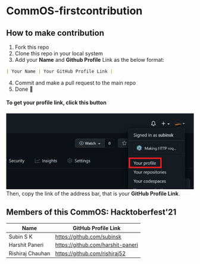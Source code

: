 # CommOS-firstcontribution

## How to make contribution
1. Fork this repo
2. Clone this repo in your local system
3. Add your **Name** and **Github Profile** Link as the below format:
```md
| Your Name | Your GitHub Profile Link |
```

4. Commit and make a pull request to the main repo
5. Done 🎉

#### To get your profile link, click this button
![Profile Button](./data/profile.png)
Then, copy the link of the address bar, that is your **GitHub Profile Link**.

## Members of this CommOS: Hacktoberfest'21

| Name | GitHub Profile Link |
|--|--|
| Subin S K | https://github.com/subinsk |
| Harshit Paneri | https://github.com/harshit-paneri |
| Rishiraj Chauhan | https://github.com/rishiraj52 |
